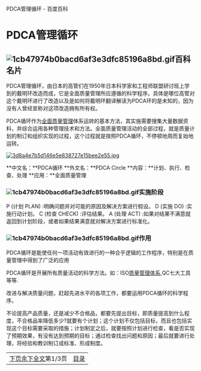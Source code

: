 PDCA管理循环 - 百度百科

# PDCA管理循环

## ![1cb47974b0bacd6af3e3dfc85196a8bd.gif](../_resources/d184bea64146e69dddbaefcf8757d65d.gif)百科名片

PDCA管理循环，由日本的高管们在1950年日本科学家和工程师联盟研讨班上学到的戴明环改造而成，它是全面质量管理所应遵循的科学程序。具体是哪位高管对这个戴明环进行了改造以及是如何将戴明环翻译解读为PDCA环的是未知的，因为没有人曾经宣称对这项改造拥有所有权。

PDCA循环作为[全面质量管理](http://wapbaike.baidu.com/view/47270.htm?uid=6DECE88656FA9FF0C5B0550F13473A6F&ssid=0&pu=usm%400%2Csz%401320_1002%2Cta%40iphone_2_5.1_2_5.3&bd_page_type=1&from=844b&st=1&step=2&net=1&)体系运转的基本方法，其实施需要搜集大量数据资料，并综合运用各种管理技术和方法。全面质量管理活动的全部过程，就是质量计划的制订和组织实现的过程，这个过程就是按照PDCA循环，不停顿地周而复始地运转。

[![3d8a4e7b5d146e5e838727e15bee2e55.jpg](../_resources/83bda1995ba9be4174b9c4435d60efbf.jpg)](http://wapbaike.baidu.com/image/3ac79f3df8dcd100b7ed7873738b4710b9122f6a?uid=6DECE88656FA9FF0C5B0550F13473A6F&ssid=0&pu=usm%400%2Csz%401320_1002%2Cta%40iphone_2_5.1_2_5.3&bd_page_type=1&from=844b&st=1&step=2&net=1&lemmaid=9726&sublemmaid=9726&viewpage=0&bk_fr=bk_view)

**中文名：**PDCA循环
**外文名：**PDCA Circle
**内容：**计划、执行、检查、处理
**应用：**全面质量管理

### ![1cb47974b0bacd6af3e3dfc85196a8bd.gif](../_resources/d184bea64146e69dddbaefcf8757d65d.gif)实施阶段

P (计划 PLAN) :明确问题并对可能的原因及解决方案进行假设。
D (实施 DO) :实施行动计划。
C (检查 CHECK) :评估结果。
A (处理 ACT) :如果对结果不满意就返回到计划阶段，或者如果结果满意就对解决方案进行标准化。

### ![1cb47974b0bacd6af3e3dfc85196a8bd.gif](../_resources/d184bea64146e69dddbaefcf8757d65d.gif)作用

PDCA循环是能使任何一项活动有效进行的一种合乎逻辑的工作程序，特别是在质量管理中得到了广泛的应用

PDCA循环是开展所有质量活动的科学方法。如：ISO[质量管理体系](http://wapbaike.baidu.com/view/205275.htm?uid=6DECE88656FA9FF0C5B0550F13473A6F&ssid=0&pu=usm%400%2Csz%401320_1002%2Cta%40iphone_2_5.1_2_5.3&bd_page_type=1&from=844b&st=1&step=2&net=1&statwiki=1),QC七大工具等等.

改进与解决质量问题，赶超先进水平的各项工作，都要运用PDCA循环的科学程序。

不论提高产品质量，还是减少不合格品，都要先提出目标，即质量提高到什么程度，不合格品率降低多少?就要有个计划；这个计划不仅包括目标，而且也包括实现这个目标需要采取的措施；计划制定之后，就要按照计划进行检查，看是否实现了预期效果，有没有达到预期的目标；通过检查找出问题和原因；最后就要进行处理，将经验和教训制订成标准、形成制度。

|     |     |
| --- | --- |
| [下页](http://wapbaike.baidu.com/subview/9726/9726.htm?uid=6DECE88656FA9FF0C5B0550F13473A6F&ssid=0&pu=usm%400%2Csz%401320_1002%2Cta%40iphone_2_5.1_2_5.3&bd_page_type=1&from=844b&st=1&step=2&net=1&page=1&bk_fr=view_next&)[余下全文](http://wapbaike.baidu.com/subview/9726/9726.htm?uid=6DECE88656FA9FF0C5B0550F13473A6F&ssid=0&pu=usm%400%2Csz%401320_1002%2Cta%40iphone_2_5.1_2_5.3&bd_page_type=1&from=844b&st=1&step=2&net=1&page=20001&bk_fr=remaining&)第1/3页 | [目录](http://wapbaike.baidu.com/subview/9726/9726.htm?uid=6DECE88656FA9FF0C5B0550F13473A6F&ssid=0&pu=usm%400%2Csz%401320_1002%2Cta%40iphone_2_5.1_2_5.3&bd_page_type=1&from=844b&st=1&step=2&net=1&page=1000&) |